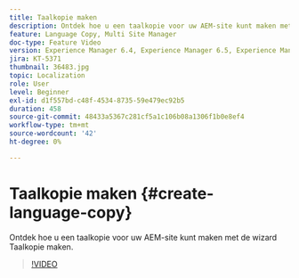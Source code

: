```yaml
---
title: Taalkopie maken
description: Ontdek hoe u een taalkopie voor uw AEM-site kunt maken met de wizard Taalkopie maken.
feature: Language Copy, Multi Site Manager
doc-type: Feature Video
version: Experience Manager 6.4, Experience Manager 6.5, Experience Manager as a Cloud Service
jira: KT-5371
thumbnail: 36483.jpg
topic: Localization
role: User
level: Beginner
exl-id: d1f557bd-c48f-4534-8735-59e479ec92b5
duration: 458
source-git-commit: 48433a5367c281cf5a1c106b08a1306f1b0e8ef4
workflow-type: tm+mt
source-wordcount: '42'
ht-degree: 0%

---
```


# Taalkopie maken {#create-language-copy}

Ontdek hoe u een taalkopie voor uw AEM-site kunt maken met de wizard Taalkopie maken.

>[!VIDEO](https://video.tv.adobe.com/v/36483?quality=12&learn=on)
